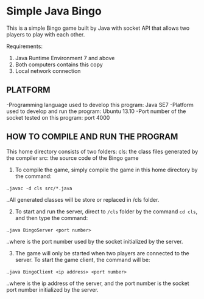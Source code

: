 Simple Java Bingo
==========
This is a simple Bingo game built by Java with socket API that allows two players to play with each other.

Requirements:
1. Java Runtime Environment 7 and above
2. Both computers contains this copy
3. Local network connection

PLATFORM
-----------------------------------------------------------
-Programming language used to develop this program: Java SE7
-Platform used to develop and run the program: Ubuntu 13.10
-Port number of the socket tested on this program: port 4000


HOW TO COMPILE AND RUN THE PROGRAM
-----------------------------------------------------------
This home directory consists of two folders:
cls: the class files generated by the compiler
src: the source code of the Bingo game

1. To compile the game, simply compile the game in this home directory by the command:

..`javac -d cls src/*.java`

..All generated classes will be store or replaced in /cls folder.

2. To start and run the server, direct to `/cls` folder by the command `cd cls`, and then type the command:

..`java BingoServer <port number>`

..where <port number> is the port number used by the socket initialized by the server.

3. The game will only be started when two players are connected to the server. To start the game client, the command will be:

..`java BingoClient <ip address> <port number>`

..where <ip address> is the ip address of the server, and the port number is the socket port number initialized by the server.
